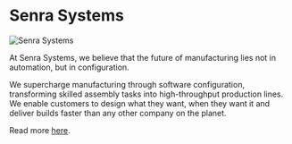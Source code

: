 # Senra Systems

![Senra Systems](http://static1.squarespace.com/static/65fc7acb7179c76b5c4ac528/t/667f4e12d328e35e0a7e7555/1719619090078/Social+Logomark+2.png)

At Senra Systems, we believe that the future of manufacturing lies not in automation, but in configuration.

We supercharge manufacturing through software configuration, transforming skilled assembly tasks into high-throughput production lines. We enable customers to design what they want, when they want it and deliver builds faster than any other company on the planet.

Read more [here](https://www.senrasystems.us/).
